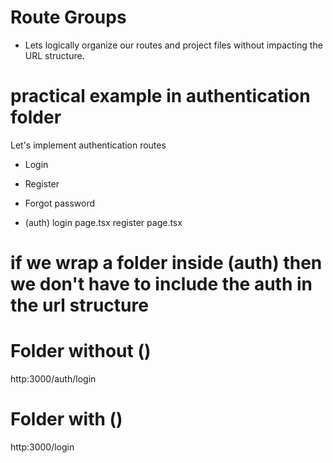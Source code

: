# Route Groups

- Lets logically organize our routes and project files without impacting the URL structure.

# practical example in authentication folder

Let's implement authentication routes
- Login
- Register
- Forgot password

- (auth)
   login
    page.tsx
   register
    page.tsx

# if we wrap a folder inside (auth) then we don't have to include the auth in the url structure

# Folder without ()
http:3000/auth/login

# Folder with ()
http:3000/login
